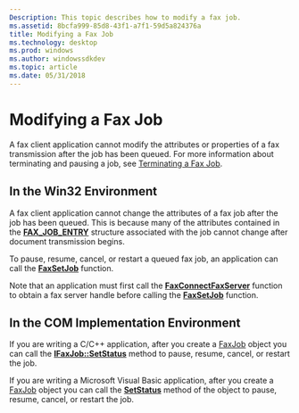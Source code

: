 ```yaml
---
Description: This topic describes how to modify a fax job.
ms.assetid: 8bcfa999-85d8-43f1-a7f1-59d5a824376a
title: Modifying a Fax Job
ms.technology: desktop
ms.prod: windows
ms.author: windowssdkdev
ms.topic: article
ms.date: 05/31/2018
---
```


# Modifying a Fax Job

A fax client application cannot modify the attributes or properties of a fax transmission after the job has been queued. For more information about terminating and pausing a job, see [Terminating a Fax Job](-mfax-terminating-a-fax-job.md).

## In the Win32 Environment

A fax client application cannot change the attributes of a fax job after the job has been queued. This is because many of the attributes contained in the [**FAX\_JOB\_ENTRY**](/previous-versions/windows/desktop/api/Winfax/ns-winfax-_fax_job_entrya) structure associated with the job cannot change after document transmission begins.

To pause, resume, cancel, or restart a queued fax job, an application can call the [**FaxSetJob**](/previous-versions/windows/desktop/api/Winfax/nf-winfax-faxsetjoba) function.

Note that an application must first call the [**FaxConnectFaxServer**](/previous-versions/windows/desktop/api/Winfax/nf-winfax-faxconnectfaxservera) function to obtain a fax server handle before calling the [**FaxSetJob**](/previous-versions/windows/desktop/api/Winfax/nf-winfax-faxsetjoba) function.

## In the COM Implementation Environment

If you are writing a C/C++ application, after you create a [FaxJob](-mfax-faxjob.md) object you can call the [**IFaxJob::SetStatus**](/previous-versions/windows/desktop/api/Faxcom/) method to pause, resume, cancel, or restart the job.

If you are writing a Microsoft Visual Basic application, after you create a [FaxJob](-mfax-faxjob.md) object you can call the [**SetStatus**](/previous-versions/windows/desktop/api/Faxcom/) method of the object to pause, resume, cancel, or restart the job.

 

 



